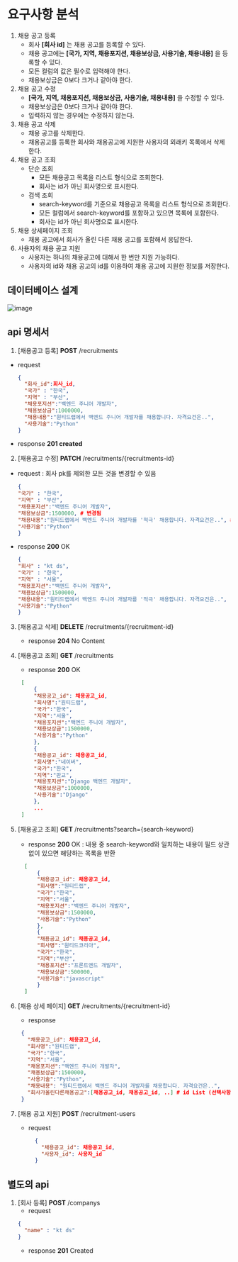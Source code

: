 # 요구사항 분석
1. 채용 공고 등록
    - 회사 **[회사 id]** 는 채용 공고를 등록할 수 있다.
    - 채용 공고에는 **[국가, 지역, 채용포지션, 채용보상금, 사용기술, 채용내용]** 을 등록할 수 있다.
    - 모든 컬럼의 값은 필수로 입력해야 한다.
    - 채용보상금은 0보다 크거나 같아야 한다.
2. 채용 공고 수정
    - **[국가, 지역, 채용포지션, 채용보상금, 사용기술, 채용내용]** 을 수정할 수 있다.
    - 채용보상금은 0보다 크거나 같아야 한다.
    - 입력하지 않는 경우에는 수정하지 않는다.
3. 채용 공고 삭제
    - 채용 공고를 삭제한다.
    - 채용공고를 등록한 회사와 채용공고에 지원한 사용자의 외래키 목록에서 삭제한다.
4. 채용 공고 조회
    - 단순 조회
        - 모든 채용공고 목록을 리스트 형식으로 조회한다.
        - 회사는 id가 아닌 회사명으로 표시한다.
    - 검색 조회
        - search-keyword를 기준으로 채용공고 목록을 리스트 형식으로 조회한다.
        - 모든 컬럼에서 search-keyword를 포함하고 있으면 목록에 포함한다.
        - 회사는 id가 아닌 회사명으로 표시한다.
5. 채용 상세페이지 조회
   - 채용 공고에서 회사가 올린 다른 채용 공고를 포함해서 응답한다.
6. 사용자의 채용 공고 지원
   - 사용자는 하나의 채용공고에 대해서 한 번만 지원 가능하다.
   - 사용자의 id와 채용 공고의 id를 이용하여 채용 공고에 지원한 정보를 저장한다.
## 데이터베이스 설계
![image](https://github.com/gabang2/wanted-pre-onboarding-backend/assets/82714785/df8aa4c0-46c5-4ba1-b086-39ceef0fc8d8)
## api 명세서
1. [채용공고 등록] **POST** /recruitments
- request
    ```json
    {
      "회사_id":회사_id,
      "국가" : "한국",
      "지역" : "부산",
      "채용포지션":"백엔드 주니어 개발자",
      "채용보상금":1000000,
      "채용내용":"원티드랩에서 백엔드 주니어 개발자를 채용합니다. 자격요건은..",
      "사용기술":"Python"
    }
    ```
- response
    **201 created**

2. [채용공고 수정] **PATCH** /recruitments/{recruitments-id}
- request : 회사 pk를 제외한 모든 것을 변경할 수 있음
    ```json
    {
    "국가" : "한국",
    "지역" : "부산",
    "채용포지션":"백엔드 주니어 개발자",
    "채용보상금":1500000, # 변경됨
    "채용내용":"원티드랩에서 백엔드 주니어 개발자를 '적극' 채용합니다. 자격요건은..", # 변경됨
    "사용기술":"Python"
    }
    ```
  
- response **200** OK
    ```json
    {
    "회사" : "kt ds",
    "국가" : "한국",
    "지역" : "서울",
    "채용포지션":"백엔드 주니어 개발자",
    "채용보상금":1500000,
    "채용내용":"원티드랩에서 백엔드 주니어 개발자를 '적극' 채용합니다. 자격요건은..",
    "사용기술":"Python"
    }
    ```
  
3. [채용공고 삭제] **DELETE** /recruitments/{recruitment-id}
    - response **204** No Content
4. [채용공고 조회] **GET** /recruitments
    - response **200** OK
   ```json
    [
        {
        "채용공고_id": 채용공고_id,
        "회사명":"원티드랩",
        "국가":"한국",
        "지역":"서울",
        "채용포지션":"백엔드 주니어 개발자",
        "채용보상금":1500000,
        "사용기술":"Python"
        },
        {
        "채용공고_id": 채용공고_id,
        "회사명":"네이버",
        "국가":"한국",
        "지역":"판교",
        "채용포지션":"Django 백엔드 개발자",
        "채용보상금":1000000,
        "사용기술":"Django"
        },
        ...
    ]
   ```
5. [채용공고 조회] **GET** /recruitments?search={search-keyword}
   - response **200** OK : 내용 중 search-keyword와 일치하는 내용이 필드 상관 없이 있으면 해당하는 목록을 반환
   ```json
     [
         {
         "채용공고_id": 채용공고_id,
         "회사명":"원티드랩",
         "국가":"한국",
         "지역":"서울",
         "채용포지션":"백엔드 주니어 개발자",
         "채용보상금":1500000,
         "사용기술":"Python"
         },
         {
         "채용공고_id": 채용공고_id,
         "회사명":"원티드코리아",
         "국가":"한국",
         "지역":"부산",
         "채용포지션":"프론트엔드 개발자",
         "채용보상금":500000,
         "사용기술":"javascript"
         }
     ]
   ```
   
6. [채용 상세 페이지] **GET** /recruitments/{recruitment-id}
    - response
   ```json
    {
      "채용공고_id": 채용공고_id,
      "회사명":"원티드랩",
      "국가":"한국",
      "지역":"서울",
      "채용포지션":"백엔드 주니어 개발자",
      "채용보상금":1500000,
      "사용기술":"Python",
      "채용내용": "원티드랩에서 백엔드 주니어 개발자를 채용합니다. 자격요건은..",
      "회사가올린다른채용공고":[채용공고_id, 채용공고_id, ..] # id List (선택사항 및 가산점요소).
    }
    ```
   
7. [채용 공고 지원] **POST** /recruitment-users
    - request
      ```json
        {
          "채용공고_id": 채용공고_id,
          "사용자_id": 사용자_id
        }
      ```
      
## 별도의 api
1. [회사 등록] **POST** /companys
    - request
   ```json
   {
     "name" : "kt ds"
   }
    ```
   - response **201** Created
